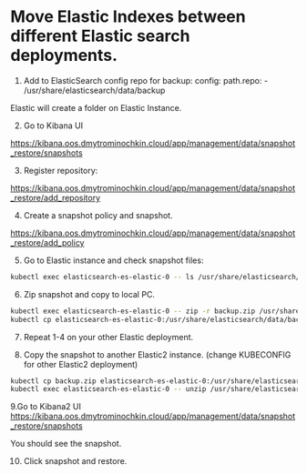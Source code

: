 # Move Elastic Indexes between different Elastic search deployments.

1. Add to ElasticSearch config repo for backup:
    config:
      path.repo:
        - /usr/share/elasticsearch/data/backup

Elastic will create a folder on Elastic Instance.

2. Go to Kibana UI

https://kibana.oos.dmytrominochkin.cloud/app/management/data/snapshot_restore/snapshots

3. Register repository:

https://kibana.oos.dmytrominochkin.cloud/app/management/data/snapshot_restore/add_repository

4. Create a snapshot policy and snapshot.

https://kibana.oos.dmytrominochkin.cloud/app/management/data/snapshot_restore/add_policy

5. Go to Elastic instance and check snapshot files:
```bash
kubectl exec elasticsearch-es-elastic-0 -- ls /usr/share/elasticsearch/data/backup
```

6. Zip snapshot and copy to local PC.
```bash
kubectl exec elasticsearch-es-elastic-0 -- zip -r backup.zip /usr/share/elasticsearch/data/backup
kubectl cp elasticsearch-es-elastic-0:/usr/share/elasticsearch/data/backup.zip .
```

7. Repeat 1-4 on your other Elastic deployment.

8. Copy the snapshot to another Elastic2 instance. (change KUBECONFIG for other Elastic2 deployment)
```bash
kubectl cp backup.zip elasticsearch-es-elastic-0:/usr/share/elasticsearch/data
kubectl exec elasticsearch-es-elastic-0 -- unzip /usr/share/elasticsearch/data/backup.zip
```

9.Go to Kibana2 UI
https://kibana.oos.dmytrominochkin.cloud/app/management/data/snapshot_restore/snapshots

You should see the snapshot.

10. Click snapshot and restore.



